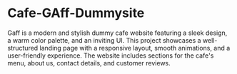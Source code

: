 # Cafe-GAff-Dummysite
Gaff is a modern and stylish dummy cafe website featuring a sleek design, a warm color palette, and an inviting UI. This project showcases a well-structured landing page with a responsive layout, smooth animations, and a user-friendly experience. The website includes sections for the cafe's menu, about us, contact details, and customer reviews.
